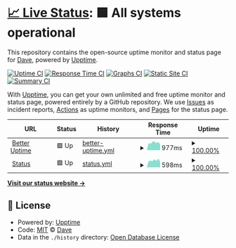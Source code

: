 # [📈 Live Status](https://eighty.io): <!--live status--> **🟩 All systems operational**

This repository contains the open-source uptime monitor and status page for [Dave](https://davelevine.io), powered by [Upptime](https://github.com/upptime/upptime).

[![Uptime CI](https://github.com/davelevine/upptime/workflows/Uptime%20CI/badge.svg)](https://github.com/davelevine/upptime/actions?query=workflow%3A%22Uptime+CI%22)
[![Response Time CI](https://github.com/davelevine/upptime/workflows/Response%20Time%20CI/badge.svg)](https://github.com/davelevine/upptime/actions?query=workflow%3A%22Response+Time+CI%22)
[![Graphs CI](https://github.com/davelevine/upptime/workflows/Graphs%20CI/badge.svg)](https://github.com/davelevine/upptime/actions?query=workflow%3A%22Graphs+CI%22)
[![Static Site CI](https://github.com/davelevine/upptime/workflows/Static%20Site%20CI/badge.svg)](https://github.com/davelevine/upptime/actions?query=workflow%3A%22Static+Site+CI%22)
[![Summary CI](https://github.com/davelevine/upptime/workflows/Summary%20CI/badge.svg)](https://github.com/davelevine/upptime/actions?query=workflow%3A%22Summary+CI%22)

With [Upptime](https://upptime.js.org), you can get your own unlimited and free uptime monitor and status page, powered entirely by a GitHub repository. We use [Issues](https://github.com/davelevine/upptime/issues) as incident reports, [Actions](https://github.com/davelevine/upptime/actions) as uptime monitors, and [Pages](https://eighty.io) for the status page.

<!--start: status pages-->
<!-- This summary is generated by Upptime (https://github.com/upptime/upptime) -->
<!-- Do not edit this manually, your changes will be overwritten -->
<!-- prettier-ignore -->
| URL | Status | History | Response Time | Uptime |
| --- | ------ | ------- | ------------- | ------ |
| <img alt="" src="https://icons.duckduckgo.com/ip3/status.levine.org.ico" height="13"> [Better Uptime](https://status.levine.org) | 🟩 Up | [better-uptime.yml](https://github.com/davelevine/upptime/commits/HEAD/history/better-uptime.yml) | <details><summary><img alt="Response time graph" src="./graphs/better-uptime/response-time-week.png" height="20"> 977ms</summary><br><a href="https://davelevine.github.io/upptime/history/better-uptime"><img alt="Response time 1043" src="https://img.shields.io/endpoint?url=https%3A%2F%2Fraw.githubusercontent.com%2Fdavelevine%2Fupptime%2FHEAD%2Fapi%2Fbetter-uptime%2Fresponse-time.json"></a><br><a href="https://davelevine.github.io/upptime/history/better-uptime"><img alt="24-hour response time 727" src="https://img.shields.io/endpoint?url=https%3A%2F%2Fraw.githubusercontent.com%2Fdavelevine%2Fupptime%2FHEAD%2Fapi%2Fbetter-uptime%2Fresponse-time-day.json"></a><br><a href="https://davelevine.github.io/upptime/history/better-uptime"><img alt="7-day response time 977" src="https://img.shields.io/endpoint?url=https%3A%2F%2Fraw.githubusercontent.com%2Fdavelevine%2Fupptime%2FHEAD%2Fapi%2Fbetter-uptime%2Fresponse-time-week.json"></a><br><a href="https://davelevine.github.io/upptime/history/better-uptime"><img alt="30-day response time 923" src="https://img.shields.io/endpoint?url=https%3A%2F%2Fraw.githubusercontent.com%2Fdavelevine%2Fupptime%2FHEAD%2Fapi%2Fbetter-uptime%2Fresponse-time-month.json"></a><br><a href="https://davelevine.github.io/upptime/history/better-uptime"><img alt="1-year response time 1210" src="https://img.shields.io/endpoint?url=https%3A%2F%2Fraw.githubusercontent.com%2Fdavelevine%2Fupptime%2FHEAD%2Fapi%2Fbetter-uptime%2Fresponse-time-year.json"></a></details> | <details><summary><a href="https://davelevine.github.io/upptime/history/better-uptime">100.00%</a></summary><a href="https://davelevine.github.io/upptime/history/better-uptime"><img alt="All-time uptime 98.95%" src="https://img.shields.io/endpoint?url=https%3A%2F%2Fraw.githubusercontent.com%2Fdavelevine%2Fupptime%2FHEAD%2Fapi%2Fbetter-uptime%2Fuptime.json"></a><br><a href="https://davelevine.github.io/upptime/history/better-uptime"><img alt="24-hour uptime 100.00%" src="https://img.shields.io/endpoint?url=https%3A%2F%2Fraw.githubusercontent.com%2Fdavelevine%2Fupptime%2FHEAD%2Fapi%2Fbetter-uptime%2Fuptime-day.json"></a><br><a href="https://davelevine.github.io/upptime/history/better-uptime"><img alt="7-day uptime 100.00%" src="https://img.shields.io/endpoint?url=https%3A%2F%2Fraw.githubusercontent.com%2Fdavelevine%2Fupptime%2FHEAD%2Fapi%2Fbetter-uptime%2Fuptime-week.json"></a><br><a href="https://davelevine.github.io/upptime/history/better-uptime"><img alt="30-day uptime 100.00%" src="https://img.shields.io/endpoint?url=https%3A%2F%2Fraw.githubusercontent.com%2Fdavelevine%2Fupptime%2FHEAD%2Fapi%2Fbetter-uptime%2Fuptime-month.json"></a><br><a href="https://davelevine.github.io/upptime/history/better-uptime"><img alt="1-year uptime 98.67%" src="https://img.shields.io/endpoint?url=https%3A%2F%2Fraw.githubusercontent.com%2Fdavelevine%2Fupptime%2FHEAD%2Fapi%2Fbetter-uptime%2Fuptime-year.json"></a></details>
| <img alt="" src="https://icons.duckduckgo.com/ip3/stats.uptimerobot.com.ico" height="13"> [Status](https://stats.uptimerobot.com/rYO3jsvYJ) | 🟩 Up | [status.yml](https://github.com/davelevine/upptime/commits/HEAD/history/status.yml) | <details><summary><img alt="Response time graph" src="./graphs/status/response-time-week.png" height="20"> 598ms</summary><br><a href="https://davelevine.github.io/upptime/history/status"><img alt="Response time 1867" src="https://img.shields.io/endpoint?url=https%3A%2F%2Fraw.githubusercontent.com%2Fdavelevine%2Fupptime%2FHEAD%2Fapi%2Fstatus%2Fresponse-time.json"></a><br><a href="https://davelevine.github.io/upptime/history/status"><img alt="24-hour response time 446" src="https://img.shields.io/endpoint?url=https%3A%2F%2Fraw.githubusercontent.com%2Fdavelevine%2Fupptime%2FHEAD%2Fapi%2Fstatus%2Fresponse-time-day.json"></a><br><a href="https://davelevine.github.io/upptime/history/status"><img alt="7-day response time 598" src="https://img.shields.io/endpoint?url=https%3A%2F%2Fraw.githubusercontent.com%2Fdavelevine%2Fupptime%2FHEAD%2Fapi%2Fstatus%2Fresponse-time-week.json"></a><br><a href="https://davelevine.github.io/upptime/history/status"><img alt="30-day response time 530" src="https://img.shields.io/endpoint?url=https%3A%2F%2Fraw.githubusercontent.com%2Fdavelevine%2Fupptime%2FHEAD%2Fapi%2Fstatus%2Fresponse-time-month.json"></a><br><a href="https://davelevine.github.io/upptime/history/status"><img alt="1-year response time 2213" src="https://img.shields.io/endpoint?url=https%3A%2F%2Fraw.githubusercontent.com%2Fdavelevine%2Fupptime%2FHEAD%2Fapi%2Fstatus%2Fresponse-time-year.json"></a></details> | <details><summary><a href="https://davelevine.github.io/upptime/history/status">100.00%</a></summary><a href="https://davelevine.github.io/upptime/history/status"><img alt="All-time uptime 97.53%" src="https://img.shields.io/endpoint?url=https%3A%2F%2Fraw.githubusercontent.com%2Fdavelevine%2Fupptime%2FHEAD%2Fapi%2Fstatus%2Fuptime.json"></a><br><a href="https://davelevine.github.io/upptime/history/status"><img alt="24-hour uptime 100.00%" src="https://img.shields.io/endpoint?url=https%3A%2F%2Fraw.githubusercontent.com%2Fdavelevine%2Fupptime%2FHEAD%2Fapi%2Fstatus%2Fuptime-day.json"></a><br><a href="https://davelevine.github.io/upptime/history/status"><img alt="7-day uptime 100.00%" src="https://img.shields.io/endpoint?url=https%3A%2F%2Fraw.githubusercontent.com%2Fdavelevine%2Fupptime%2FHEAD%2Fapi%2Fstatus%2Fuptime-week.json"></a><br><a href="https://davelevine.github.io/upptime/history/status"><img alt="30-day uptime 100.00%" src="https://img.shields.io/endpoint?url=https%3A%2F%2Fraw.githubusercontent.com%2Fdavelevine%2Fupptime%2FHEAD%2Fapi%2Fstatus%2Fuptime-month.json"></a><br><a href="https://davelevine.github.io/upptime/history/status"><img alt="1-year uptime 96.66%" src="https://img.shields.io/endpoint?url=https%3A%2F%2Fraw.githubusercontent.com%2Fdavelevine%2Fupptime%2FHEAD%2Fapi%2Fstatus%2Fuptime-year.json"></a></details>

<!--end: status pages-->

[**Visit our status website →**](https://eighty.io)

## 📄 License

- Powered by: [Upptime](https://github.com/upptime/upptime)
- Code: [MIT](./LICENSE) © [Dave](https://davelevine.io)
- Data in the `./history` directory: [Open Database License](https://opendatacommons.org/licenses/odbl/1-0/)
